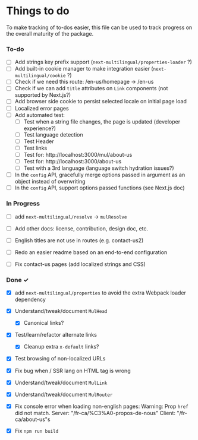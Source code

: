 # Things to do

To make tracking of to-dos easier, this file can be used to track progress on the overall maturity of the package.

### To-do

- [ ] Add strings key prefix support (`next-multilingual/properties-loader` ?)
- [ ] Add built-in cookie manager to make integration easier (`next-multilingual/cookie` ?)
- [ ] Check if we need this route: /en-us/homepage -> /en-us
- [ ] Check if we can add `title` attributes on `Link` components (not supported by Next.js?)
- [ ] Add browser side cookie to persist selected locale on initial page load
- [ ] Localized error pages
- [ ] Add automated test:
  - [ ] Test when a string file changes, the page is updated (developer experience?)
  - [ ] Test language detection
  - [ ] Test Header
  - [ ] Test links
  - [ ] Test for: http://localhost:3000/mul/about-us
  - [ ] Test for: http://localhost:3000/about-us
  - [ ] Test with a 3rd language (language switch hydration issues?)
- [ ] In the `config` API, gracefully merge options passed in argument as an object instead of overwriting
- [ ] In the `config` API, support options passed functions (see Next.js doc)

### In Progress

- [ ] add `next-multilingual/resolve` -> `mulResolve`
- [ ] Add other docs: license, contribution, design doc, etc.
- [ ] English titles are not use in routes (e.g. contact-us2)
- [ ] Redo an easier readme based on an end-to-end configuration
- [ ] Fix contact-us pages (add localized strings and CSS)


### Done ✓

- [x] add `next-multilingual/properties` to avoid the extra Webpack loader dependency
- [x] Understand/tweak/document `MulHead`
  - [x] Canonical links?
- [x] Test/learn/refactor alternate links
    - [x] Cleanup extra `x-default` links?
- [x] Test browsing of non-localized URLs
- [x] Fix bug when / SSR lang on HTML tag is wrong
- [x] Understand/tweak/document `MulLink`
- [x] Understand/tweak/document `MulRouter`
- [x] Fix console error when loading non-english pages: Warning: Prop `href` did not match. Server: "/fr-ca/%C3%A0-propos-de-nous" Client: "/fr-ca/about-us"s
- [x] Fix `npm run build`

